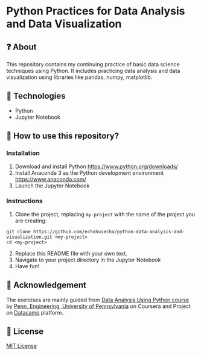 # Python Practices for Data Analysis and Data Visualization
## :question: About
This repository contains my continuing practice of basic data science techniques using Python. It includes practicing data analysis and data visualization using libraries like pandas, numpy, matplotlib.

## :hammer: Technologies
- Python
- Jupyter Notebook

## :thought_balloon: How to use this repository?
### Installation
1. Download and install Python
  https://www.python.org/downloads/
2. Install Anaconda 3 as the Python development environment
  https://www.anaconda.com/
3. Launch the Jupyter Notebook

### Instructions
1. Clone the project, replacing `my-project` with the name of the project you are creating:
```
git clone https://github.com/echohuiecho/python-data-analysis-and-visualization.git <my-project>
cd <my-project>
```
2. Replace this README file with your own text.
3. Navigate to your project directory in the Jupyter Notebook
4. Have fun!


## :clap: Acknowledgement
The exercises are mainly guided from [Data Analysis Using Python course](https://www.coursera.org/learn/data-analysis-python) by [Penn, Engineering, University of Pennsylvania](https://www.seas.upenn.edu/) on Coursera and Project on [Datacamp](https://www.datacamp.com/) platform.

## :page_facing_up: License
[MIT License]()
